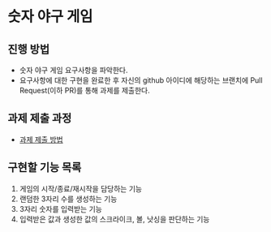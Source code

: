 # 숫자 야구 게임
## 진행 방법
* 숫자 야구 게임 요구사항을 파악한다.
* 요구사항에 대한 구현을 완료한 후 자신의 github 아이디에 해당하는 브랜치에 Pull Request(이하 PR)를 통해 과제를 제출한다.

## 과제 제출 과정
* [과제 제출 방법](https://github.com/next-step/nextstep-docs/tree/master/precourse)

## 구현할 기능 목록
1. 게임의 시작/종료/재시작을 담당하는 기능
2. 랜덤한 3자리 수를 생성하는 기능 
3. 3자리 숫자를 입력받는 기능 
4. 입력받은 값과 생성한 값의 스크라이크, 볼, 낫싱을 판단하는 기능
